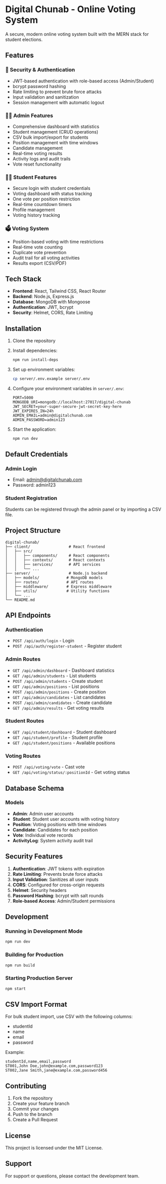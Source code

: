 # Digital Chunab - Online Voting System

A secure, modern online voting system built with the MERN stack for student elections.

## Features

### 🔐 Security & Authentication
- JWT-based authentication with role-based access (Admin/Student)
- bcrypt password hashing
- Rate limiting to prevent brute force attacks
- Input validation and sanitization
- Session management with automatic logout

### 👨‍💼 Admin Features
- Comprehensive dashboard with statistics
- Student management (CRUD operations)
- CSV bulk import/export for students
- Position management with time windows
- Candidate management
- Real-time voting results
- Activity logs and audit trails
- Vote reset functionality

### 👨‍🎓 Student Features
- Secure login with student credentials
- Voting dashboard with status tracking
- One vote per position restriction
- Real-time countdown timers
- Profile management
- Voting history tracking

### 🗳️ Voting System
- Position-based voting with time restrictions
- Real-time vote counting
- Duplicate vote prevention
- Audit trail for all voting activities
- Results export (CSV/PDF)

## Tech Stack

- **Frontend**: React, Tailwind CSS, React Router
- **Backend**: Node.js, Express.js
- **Database**: MongoDB with Mongoose
- **Authentication**: JWT, bcrypt
- **Security**: Helmet, CORS, Rate Limiting

## Installation

1. Clone the repository
2. Install dependencies:
   ```bash
   npm run install-deps
   ```

3. Set up environment variables:
   ```bash
   cp server/.env.example server/.env
   ```

4. Configure your environment variables in `server/.env`:
   ```
   PORT=5000
   MONGODB_URI=mongodb://localhost:27017/digital-chunab
   JWT_SECRET=your-super-secure-jwt-secret-key-here
   JWT_EXPIRES_IN=24h
   ADMIN_EMAIL=admin@digitalchunab.com
   ADMIN_PASSWORD=admin123
   ```

5. Start the application:
   ```bash
   npm run dev
   ```

## Default Credentials

### Admin Login
- Email: admin@digitalchunab.com
- Password: admin123

### Student Registration
Students can be registered through the admin panel or by importing a CSV file.

## Project Structure

```
digital-chunab/
├── client/                 # React frontend
│   ├── src/
│   │   ├── components/     # React components
│   │   ├── contexts/       # React contexts
│   │   ├── services/       # API services
│   │   └── ...
├── server/                 # Node.js backend
│   ├── models/            # MongoDB models
│   ├── routes/            # API routes
│   ├── middleware/        # Express middleware
│   ├── utils/             # Utility functions
│   └── ...
└── README.md
```

## API Endpoints

### Authentication
- `POST /api/auth/login` - Login
- `POST /api/auth/register-student` - Register student

### Admin Routes
- `GET /api/admin/dashboard` - Dashboard statistics
- `GET /api/admin/students` - List students
- `POST /api/admin/students` - Create student
- `GET /api/admin/positions` - List positions
- `POST /api/admin/positions` - Create position
- `GET /api/admin/candidates` - List candidates
- `POST /api/admin/candidates` - Create candidate
- `GET /api/admin/results` - Get voting results

### Student Routes
- `GET /api/student/dashboard` - Student dashboard
- `GET /api/student/profile` - Student profile
- `GET /api/student/positions` - Available positions

### Voting Routes
- `POST /api/voting/vote` - Cast vote
- `GET /api/voting/status/:positionId` - Get voting status

## Database Schema

### Models
- **Admin**: Admin user accounts
- **Student**: Student user accounts with voting history
- **Position**: Voting positions with time windows
- **Candidate**: Candidates for each position
- **Vote**: Individual vote records
- **ActivityLog**: System activity audit trail

## Security Features

1. **Authentication**: JWT tokens with expiration
2. **Rate Limiting**: Prevents brute force attacks
3. **Input Validation**: Sanitizes all user inputs
4. **CORS**: Configured for cross-origin requests
5. **Helmet**: Security headers
6. **Password Hashing**: bcrypt with salt rounds
7. **Role-based Access**: Admin/Student permissions

## Development

### Running in Development Mode
```bash
npm run dev
```

### Building for Production
```bash
npm run build
```

### Starting Production Server
```bash
npm start
```

## CSV Import Format

For bulk student import, use CSV with the following columns:
- studentId
- name
- email
- password

Example:
```csv
studentId,name,email,password
ST001,John Doe,john@example.com,password123
ST002,Jane Smith,jane@example.com,password456
```

## Contributing

1. Fork the repository
2. Create your feature branch
3. Commit your changes
4. Push to the branch
5. Create a Pull Request

## License

This project is licensed under the MIT License.

## Support

For support or questions, please contact the development team.
